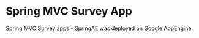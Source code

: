 Spring MVC Survey App
======================

Spring MVC Survey apps - SpringAE was deployed on Google AppEngine.